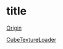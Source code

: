title
===

[Origin](https://codepen.io/bartuc/pen/eEbmvJ)

[CubeTextureLoader](https://threejs.org/docs/#api/loaders/CubeTextureLoader)

